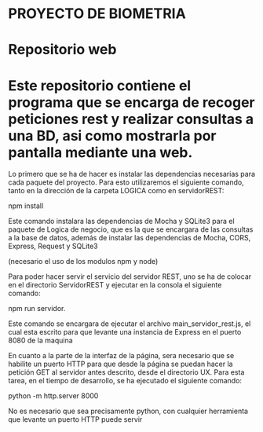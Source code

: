 # PROYECTO DE BIOMETRIA

# Repositorio web

# Este repositorio contiene el programa que se encarga de recoger peticiones rest y realizar consultas a una BD, asi como mostrarla por pantalla mediante una web.

Lo primero que se ha de hacer es instalar las dependencias necesarias para cada paquete del proyecto. Para esto utilizaremos el siguiente comando, tanto en la dirección de la carpeta LOGICA como en servidorREST:

npm install

Este comando instalara las dependencias de Mocha y SQLite3 para el paquete de Logica de negocio, que es la que se encargara de las consultas a la base de datos, además de instalar las dependencias de Mocha, CORS, Express, Request y SQLite3

(necesario el uso de los modulos npm y node)

Para poder hacer servir el servicio del servidor REST, uno se ha de colocar en el directorio ServidorREST y ejecutar en la consola el siguiente comando:

npm run servidor.

Este comando se encargara de ejecutar el archivo main_servidor_rest.js, el cual esta escrito para que levante una instancia de Express en el puerto 8080 de la maquina

En cuanto a la parte de la interfaz de la página, sera necesario que se habilite un puerto HTTP para que desde la página se puedan hacer la petición GET al servidor antes descrito, desde el directorio UX. Para esta tarea, en el tiempo de desarrollo, se ha ejecutado el siguiente comando:

python -m http.server 8000

No es necesario que sea precisamente python, con cualquier herramienta que levante un puerto HTTP puede servir


